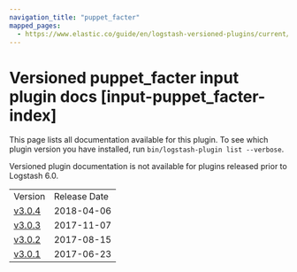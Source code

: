 ```yaml
---
navigation_title: "puppet_facter"
mapped_pages:
  - https://www.elastic.co/guide/en/logstash-versioned-plugins/current/input-puppet_facter-index.html
---
```


# Versioned puppet_facter input plugin docs [input-puppet_facter-index]

This page lists all documentation available for this plugin. To see which plugin version you have installed, run `bin/logstash-plugin list --verbose`.

Versioned plugin documentation is not available for plugins released prior to Logstash 6.0.

| | |
| :- | :- |
| Version | Release Date |
| [v3.0.4](v3-0-4-plugins-inputs-puppet_facter.md) | 2018-04-06 |
| [v3.0.3](v3-0-3-plugins-inputs-puppet_facter.md) | 2017-11-07 |
| [v3.0.2](v3-0-2-plugins-inputs-puppet_facter.md) | 2017-08-15 |
| [v3.0.1](v3-0-1-plugins-inputs-puppet_facter.md) | 2017-06-23 |
